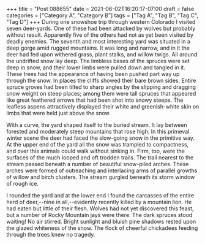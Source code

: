 +++
title = "Post 088655"
date = 2021-06-02T16:20:17-07:00
draft = false
categories = ["Category A", "Category B"]
tags = ["Tag A", "Tag B", "Tag C", "Tag D"]
+++
During one snowshoe trip through western Colorado I visited seven deer-yards. One of these had been attacked by wolves but probably without result. Apparently five of the others had not as yet been visited by deadly enemies. The seventh and most interesting yard was situated in a deep gorge amid rugged mountains. It was long and narrow, and in it the deer had fed upon withered grass, plant stalks, and willow twigs. All around the undrifted snow lay deep. The limbless bases of the spruces were set deep in snow, and their lower limbs were pulled down and tangled in it. These trees had the appearance of having been pushed part way up through the snow. In places the cliffs showed their bare brown sides. Entire spruce groves had been tilted to sharp angles by the slipping and dragging snow weight on steep places; among them were tall spruces that appeared like great feathered arrows that had been shot into snowy steeps. The leafless aspens attractively displayed their white and greenish-white skin on limbs that were held just above the snow.

With a curve, the yard shaped itself to the buried stream. It lay between forested and moderately steep mountains that rose high. In this primeval winter scene the deer had faced the slow-going snow in the primitive way. At the upper end of the yard all the snow was trampled to compactness, and over this animals could walk without sinking in. Firm, too, were the surfaces of the much looped and oft trodden trails. The trail nearest to the stream passed beneath a number of beautiful snow-piled arches. These arches were formed of outreaching and interlacing arms of parallel growths of willow and birch clusters. The stream gurgled beneath its storm window of rough ice.

I rounded the yard and at the lower end I found the carcasses of the entire herd of deer,--nine in all,--evidently recently killed by a mountain lion. He had eaten but little of their flesh. Wolves had not yet discovered this feast, but a number of Rocky Mountain jays were there. The dark spruces stood waiting! No air stirred. Bright sunlight and bluish pine shadows rested upon the glazed whiteness of the snow. The flock of cheerful chickadees feeding through the trees knew no tragedy.

